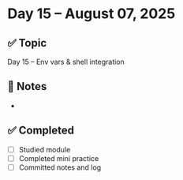 # Day 15 – August 07, 2025

## ✅ Topic
Day 15 – Env vars & shell integration

## 📝 Notes
- 

## ✅ Completed
- [ ] Studied module
- [ ] Completed mini practice
- [ ] Committed notes and log
